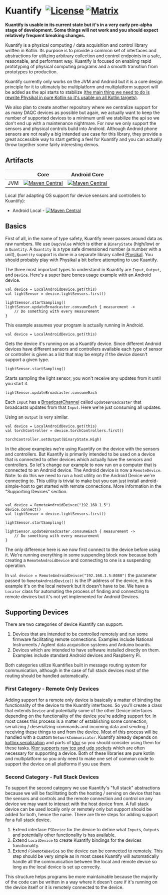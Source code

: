 # Kuantify &nbsp;[![License](http://img.shields.io/badge/license-MIT-blue.svg)](https://opensource.org/licenses/MIT) [![Matrix](https://img.shields.io/badge/chat-matrix-green.svg)](https://matrix.to/#/!RSKDuyeCWSXlzqYSmI:matrix.org?via=matrix.org)

**Kuantify is usable in its current state but it's in a very early pre-alpha stage of development. Some things will not 
work and you should expect relatively frequent breaking changes.**

Kuantify is a physical computing / data acquisition and control library written in Kotlin. Its purpose is to provide a 
common set of interfaces and abstractions for utilizing arbitrary collection and control endpoints in a safe, reasonable, and performant way. 
Kuantify is focused on enabling rapid prototyping of physical computing programs and a smooth transition 
from prototypes to production.

Kuantify currently only works on the JVM and Android but it is a core design principle for it to ultimately be 
multiplatform and multiplatform support will be added as the api starts to stabilize [(the main thing we need to do is 
rewrite Physikal in pure Kotlin so it's usable on all Kotlin targets)](https://gitlab.com/tenkiv/software/physikal/issues/2). 

We also plan to create another repository where we centralize support for as many DAQC devices as possible but again, we
actually want to keep the number of supported devices to a minimum until we stabilize the api so we don't end up with a
maintenance nightmare. For now we only support the sensors and physical controls build into Android. Although Android
phone sensors are not really a big intended use case for this library, they provide a great accessible way to start
getting a feel for Kuantify and you can actually throw together some fairly interesting demos.

## Artifacts
| | Core | Android Core
 ------- | :-----: | :-----:
 JVM | [![Maven Central](https://maven-badges.herokuapp.com/maven-central/kuantify/kuantify-core/badge.svg)](https://maven-badges.herokuapp.com/maven-central/kuantify/kuantify-core) | [![Maven Central](https://maven-badges.herokuapp.com/maven-central/kuantify/kuantify-android-core/badge.svg)](https://maven-badges.herokuapp.com/maven-central/kuantify/kuantify-android-core)
 
 Local (for adapting OS support for device sensors and controllers to Kuantify):
 * Android Local - [![Maven Central](https://maven-badges.herokuapp.com/maven-central/kuantify/kuantify-android-local/badge.svg)](https://maven-badges.herokuapp.com/maven-central/kuantify/kuantify-android-local)

## Basics
First of all, in the name of type safety, Kuantify never passes around data as raw numbers. We use `DaqcValue` which is
either a `BinaryState` (high/low) or a `Quantity`. A `Quantity` is a type safe dimensioned number (a number with a unit),
`Quantity` support is done in a separate library called [Physikal](https://gitlab.com/tenkiv/software/physikal). You
should probably play with Physikal a bit before attempting to use Kuantify.

The three most important types to understand in Kuantify are `Input`, `Output`, and `Device`. Here's a super bare
bones usage example with an Android device.
```$xslt
val device = LocalAndroidDevice.get(this)
val lightSensor = device.lightSensors.first()

lightSensor.startSampling()
lightSensor.updateBroadcaster.consumeEach { measurement ->
    // Do something with every measurement
}

```

This example assumes your program is actually running in Android.

```
val device = LocalAndroidDevice.get(this)
```

Gets the device it's running on as a Kuantify device. Since different
Android devices have different sensors and controllers available each type of sensor or controller is given as a list
that may be empty if the device doesn't support a given type.

```
lightSensor.startSampling()
```

Starts sampling the light sensor; you won't receive any updates from it until you start it.

```
lightSensor.updateBroadcaster.consumeEach
```

Each `Input` has a [BroadcastChannel](https://kotlin.github.io/kotlinx.coroutines/kotlinx-coroutines-core/kotlinx.coroutines.channels/-broadcast-channel/index.html)
called `updateBroadcaster` that broadcasts updates from that `Input`. Here we're just consuming all updates.

Using an `Output` is very similar.
```$xslt
val device = LocalAndroidDevice.get(this)
val torchController = device.torchControllers.first()

torchController.setOutput(BinaryState.High)
```


In the above examples we're using Kuantify on the device with the sensors and controllers. But Kuantify is primarily
intended to be used on a device that is connected to other devices which actually have the sensors and controllers.
So let's change our example to now run on a computer that is connected to an Android device. The Android device is now a
`RemoteDevice`. Note: to do this we need to run a host utility on the Android Device we're connecting to. This utility
is trivial to make but you can just install android-simple-host to get started with remote connections. More information
in the "Supporting Devices" section.

```$xslt

val device = RemoteAndroidDeivce("192.168.1.5")
device.connect()
val lightSensor = device.lightSensors.first()

lightSensor.startSampling()

lightSensor.updateBroadcaster.consumeEach { measurement ->
    // Do something with every measurement
}

```

The only difference here is we now first connect to the device before using it. We're running everything in some
suspending block now because both creating a `RemoteAndroidDevice` and connecting to one is a suspending operation.

In `val device = RemoteAndroidDeivce("192.168.1.5:8080")` the parameter passed to `RemoteAndroidDevice()` is the IP
address of the device, in this example it's on the local network but it doesn't have to be. We have a `Locator` class 
for automating the process of finding and connecting to remote devices but it's not yet implemented for Android Devices.

## Supporting Devices
There are two categories of device Kuantify can support.
1. Devices that are intended to be controlled remotely and run some firmware facilitating remote connections. Examples
include National Instruments / Agilent data acquisition systems and Arduino boards.
1. Devices which are intended to have software installed directly on them. Examples include standard Android devices and
Raspberry Pi.

Both categories utilize Kuantifies built in message routing system for communication, although in the case of full stack
devices most of the routing should be handled automatically.

### First Category - Remote Only Devices
Adding support for a remote only device is basically a matter of binding the functionality of the device to the Kuantify
interfaces. So you'll create a class that extends `Device` and potentially some of the other Device interfaces depending
on the functionality of the device you're adding support for. In most cases this process is a
matter of establishing some connection, serializing / deserialzing commands and incoming data and sending / receiving
these things to and from the device. Most of this process will be handled with a custom `NetworkCommunicator`.
Kuantify already depends on [kotlinx.serialization](https://github.com/Kotlin/kotlinx.serialization)
and parts of [ktor](https://ktor.io/) so you should consider using them for these tasks. [Ktor supports raw tcp and udp
sockets](https://ktor.io/clients/raw-sockets.html) which are often necessary for supporting a device. Both of these
libraries are pure kotlin and multiplatform so you only need to make one set of common code to support the device on all
platforms if you use them.

### Second Category - Full Stack Devices
To support the second category we use Kuantify's "full stack" abstractions because we will be facilitating both the
hosting / serving on device that has the sensors and controls and the remote connection and control 
on any device we may want to interact with the host device from. A full stack device can be used locally only or
remotely only but support should be added for both, hence the name. There are three steps for adding support for a full
stack device.
1. Extend interface `FSDevice` for the device to define what `Input`s, `Output`s and potentially other functionality is 
has available.
1. Extend `LocalDevice` to create Kuantify bindings for the devices functionality.
1. Extend `FSRemoteDevice` so the device can be connected to remotely. This step should be very simple as in most cases
Kuantify will automatically handle all the communication between the local and remote device so long as the local device
is set up correctly.

This structure helps programs be more maintainable because the majority of the code can be written in a way where it
doesn't care if it's running on the device itself or it is remotely connected to the device.
